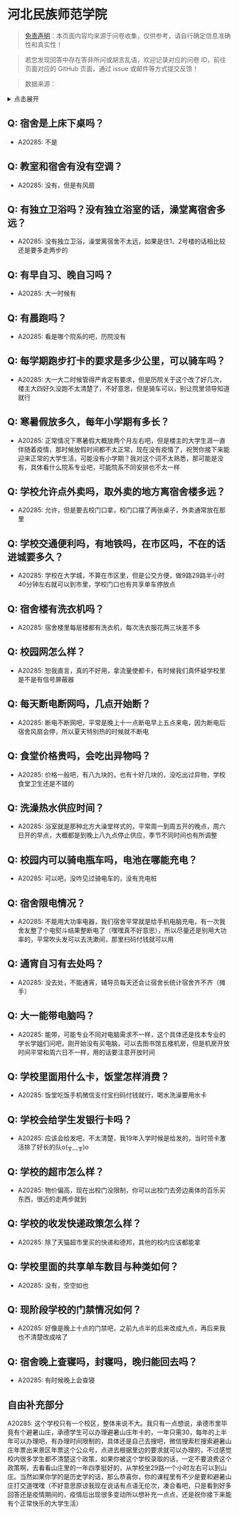 # 河北民族师范学院

> [免责声明](https://colleges.chat/#_3)：本页面内容均来源于问卷收集，仅供参考，请自行确定信息准确性和真实性！

> 若您发现回答中存在答非所问或胡言乱语，欢迎记录对应的问卷 ID，前往页面对应的 GitHub 页面，通过 issue 或邮件等方式提交反馈！

> 数据来源：

<details><summary>点击展开</summary>
<ul>
<li>A20285: 匿名 (2023 年 06 月)</li>
</ul>
</details>

## Q: 宿舍是上床下桌吗？

- A20285: 不是

## Q: 教室和宿舍有没有空调？

- A20285: 没有，但是有风扇

## Q: 有独立卫浴吗？没有独立浴室的话，澡堂离宿舍多远？

- A20285: 没有独立卫浴，澡堂离宿舍不太远，如果是住1、2号楼的话相比较还是要多走两步的

## Q: 有早自习、晚自习吗？

- A20285: 大一时候有

## Q: 有晨跑吗？

- A20285: 看是哪个院系的吧，历院没有

## Q: 每学期跑步打卡的要求是多少公里，可以骑车吗？

- A20285: 大一大二时候管得严肯定有要求，但是历院关于这个改了好几次，楼主大四好久没跑不太清楚了，不好意思，但是骑车可以，别让院里领导知道就行

## Q: 寒暑假放多久，每年小学期有多长？

- A20285: 正常情况下寒暑假大概放两个月左右吧，但是楼主的大学生涯一直伴随着疫情，那时候放假时间都不太正常，现在没有疫情了，祝贺你接下来能迎来正常的大学生活，可能没有小学期？我对这个词不太熟悉，那可能是没有，具体看什么院系专业吧，可能院系不同安排也不太一样

## Q: 学校允许点外卖吗，取外卖的地方离宿舍楼多远？

- A20285: 允许，但是要去校门口拿，校门口摆了两张桌子，外卖通常放在那里

## Q: 学校交通便利吗，有地铁吗，在市区吗，不在的话进城要多久？

- A20285: 学校在大学城，不算在市区里，但是公交方便，做9路29路半小时40分钟左右就可以到市里，学校门口也有共享单车停放点

## Q: 宿舍楼有洗衣机吗？

- A20285: 宿舍楼里每层楼都有洗衣机，每次洗衣服花两三块差不多

## Q: 校园网怎么样？

- A20285: 恕我直言，真的不好用，拿流量使都卡，有时候我们真怀疑学校里是不是有信号屏蔽器

## Q: 每天断电断网吗，几点开始断？

- A20285: 断电不断网吧，平常是晚上十一点断电早上五点来电，因为断电后宿舍风扇会停，所以夏天特别热的时候就不断电

## Q: 食堂价格贵吗，会吃出异物吗？

- A20285: 价格一般吧，有八九块的，也有十好几块的，没吃出过异物，学校食堂卫生还是不错的

## Q: 洗澡热水供应时间？

- A20285: 浴室就是那种北方大澡堂样式的，平常周一到周五开的晚点，周六日开的早点，大概都是到晚上八九点停止供应，季节不同时间也有所调整

## Q: 校园内可以骑电瓶车吗，电池在哪能充电？

- A20285: 可以吧，没咋见过骑电车的，没有充电桩

## Q: 宿舍限电情况？

- A20285: 不能用大功率电器，我们宿舍平常就是给手机电脑充电，有一次我舍友整了个电熨斗结果整断电了（嘿嘿真不好意思），所以尽量还是别用大功率的，平常吹头发可以去洗漱间，那里扫码付钱就可以用

## Q: 通宵自习有去处吗？

- A20285: 没去处，不能通宵，辅导员每天还会让宿舍长统计宿舍齐不齐（摊手）

## Q: 大一能带电脑吗？

- A20285: 能带，可能专业不同对电脑需求不一样，这个具体还是找本专业的学长学姐们问吧，刚开始没有买电脑，可以去图书馆五楼机房，但是机房开放时间平常和周六日不一样，用的话要注意开放时间

## Q: 学校里面用什么卡，饭堂怎样消费？

- A20285: 饭堂吃饭手机微信支付宝扫码付钱就行，喝水洗澡要用水卡

## Q: 学校会给学生发银行卡吗？

- A20285: 应该会给发吧，不太清楚，我19年入学时候是给发的，当时领卡激活排了好长的队o(╥﹏╥)o

## Q: 学校的超市怎么样？

- A20285: 物价偏高，现在出校门没限制，你可以出校门去旁边奥体的百乐买东西，很近的走两步就到

## Q: 学校的收发快递政策怎么样？

- A20285: 除了天猫超市里买的快递和德邦，其他的校内应该都能拿

## Q: 学校里面的共享单车数目与种类如何？

- A20285: 没有，空空如也

## Q: 现阶段学校的门禁情况如何？

- A20285: 好像是晚上十点的门禁吧，之前九点半的后来改成九点，再后来我也不清楚改成啥了

## Q: 宿舍晚上查寝吗，封寝吗，晚归能回去吗？

- A20285: 有时候晚上会查寝

## 自由补充部分

A20285: 这个学校只有一个校区，整体来说不大。我只有一点想说，承德市里毕竟有个避暑山庄，承德学生可以办理避暑山庄年卡的，一年只需30，每年的上半年可以办理吧，有办理时间限制的，具体还是自己去搜吧，微信搜索栏搜索避暑山庄年票出来景区年票这个公众号，点进去根据里边的要求就可以办理的，不过感觉校内很多学生都不清楚这个政策，如果你被这个学校录取的话，一定不要浪费这个政策啊，去看看山庄里的一年四季挺好的，从学校坐29路一个小时左右可以到山庄。当然如果你学的是历史学的话，那么恭喜你，你的课程里有不少是要和避暑山庄打交道嘿嘿（不好意思原谅我现在说话有点语无伦次，凑合看吧，只是看到好多回答还是疫情期间的，疫情后出现很多变动所以想补充一点点，还是祝你接下来能有个正常快乐的大学生活）